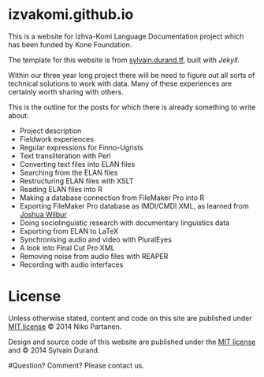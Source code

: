 izvakomi.github.io
==================

This is a website for Izhva-Komi Language Documentation project which has been funded by Kone Foundation.

The template for this website is from [sylvain.durand.tf](http://sylvain.durand.tf), built with *Jekyll*.

Within our three year long project there will be need to figure out all sorts of technical solutions to work with data. Many of these experiences are certainly worth sharing with others.

This is the outline for the posts for which there is already something to write about:

- Project description
- Fieldwork experiences
- Regular expressions for Finno-Ugrists
- Text transliteration with Perl
- Converting text files into ELAN files
- Searching from the ELAN files
- Restructuring ELAN files with XSLT
- Reading ELAN files into R
- Making a database connection from FileMaker Pro into R
- Exporting FileMaker Pro database as IMDI/CMDI XML, as learned from [Joshua Wilbur](http://www.skandinavistik.uni-freiburg.de/institut/mitarbeiter/wilbur)
- Doing sociolinguistic research with documentary linguistics data
- Exporting from ELAN to LaTeX
- Synchronising audio and video with PluralEyes
- A look into Final Cut Pro XML
- Removing noise from audio files with REAPER
- Recording with audio interfaces

# License

Unless otherwise stated, content and code on this site are published under [MIT license](http://opensource.org/licenses/MIT) © 2014 Niko Partanen.

Design and source code of this website are published under the [MIT license](http://opensource.org/licenses/MIT) and © 2014 Sylvain Durand.

#Question? Comment?
Please contact us.